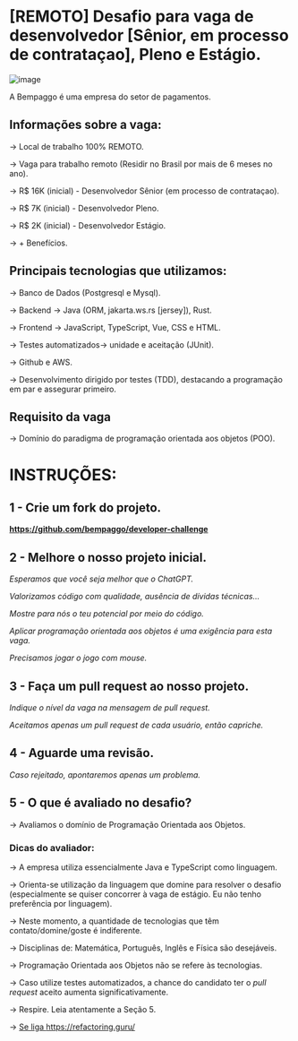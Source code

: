 # [REMOTO] Desafio para vaga de desenvolvedor [Sênior, em processo de contrataçao], Pleno e Estágio.

![image](https://user-images.githubusercontent.com/5315184/228086966-4b4b41cc-276c-4d04-96b8-5d37317a89e8.png)

A Bempaggo é uma empresa do setor de pagamentos.

## Informações sobre a vaga:

-> Local de trabalho 100% REMOTO.

-> Vaga para trabalho remoto (Residir no Brasil por mais de 6 meses no ano).

-> R$ 16K (inicial) - Desenvolvedor Sênior (em processo de contrataçao).

-> R$ 7K (inicial) - Desenvolvedor Pleno.

-> R$ 2K (inicial) - Desenvolvedor Estágio.

-> + Benefícios.


## Principais tecnologias que utilizamos:

-> Banco de Dados (Postgresql e Mysql).

-> Backend -> Java (ORM, jakarta.ws.rs [jersey]), Rust.

-> Frontend -> JavaScript, TypeScript, Vue, CSS e HTML.

-> Testes automatizados-> unidade e aceitação (JUnit).

-> Github e AWS.

-> Desenvolvimento dirigido por testes (TDD), destacando a programação em par e assegurar primeiro.


## Requisito da vaga

-> Domínio do paradigma de programação orientada aos objetos (POO).

##
# INSTRUÇÕES:

## 1 - Crie um fork do projeto.
__https://github.com/bempaggo/developer-challenge__

## 2 - Melhore o nosso projeto inicial.


_Esperamos que você seja melhor que o ChatGPT._

_Valorizamos código com qualidade, ausência de dívidas técnicas..._

_Mostre para nós o teu potencial por meio do código._

_Aplicar programação orientada aos objetos é uma exigência para esta vaga._

_Precisamos jogar o jogo com mouse._


## 3 - Faça um pull request ao nosso projeto.

_Indique o nível da vaga na mensagem de pull request._

_Aceitamos apenas um pull request de cada usuário, então capriche._

## 4 - Aguarde uma revisão.

_Caso rejeitado, apontaremos apenas um problema._

## 5 - O que é avaliado no desafio?

-> Avaliamos o domínio de Programação Orientada aos Objetos.

### Dicas do avaliador:

-> A empresa utiliza essencialmente Java e TypeScript como linguagem.

-> Orienta-se utilização da linguagem que domine para resolver o desafio (especialmente se quiser concorrer à vaga de estágio. Eu não tenho preferência por linguagem).

-> Neste momento, a quantidade de tecnologias que têm contato/domine/goste é indiferente.

-> Disciplinas de: Matemática, Português, Inglês e Física são desejáveis.

-> Programação Orientada aos Objetos não se refere às tecnologias.

-> Caso utilize testes automatizados, a chance do candidato ter o _pull request_ aceito aumenta significativamente.

-> Respire. Leia atentamente a Seção 5.

-> [Se liga ](https://refactoring.guru/)https://refactoring.guru/



